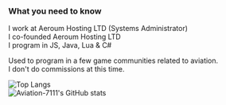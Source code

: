 ### What you need to know
I work at Aeroum Hosting LTD (Systems Administrator)  
I co-founded Aeroum Hosting LTD  
I program in JS, Java, Lua & C#  

Used to program in a few game communities related to aviation.  
I don't do commissions at this time.  

![Top Langs](https://github-readme-stats.vercel.app/api/top-langs/?username=Aviation-7111&theme=dark)  
![Aviation-7111's GitHub stats](https://github-readme-stats.vercel.app/api?username=Aviation-7111&count_private=true&theme=dark)
